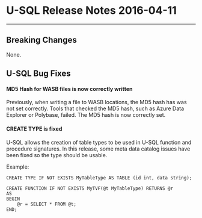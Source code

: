 # U-SQL Release Notes 2016-04-11
--------------------------

## Breaking Changes
 
None.

## U-SQL Bug Fixes

#### MD5 Hash for WASB files is now correctly written

Previously, when writing a file to WASB locations, the MD5 hash has was not set correctly. Tools that checked the MD5 hash, such as Azure Data Explorer or Polybase, failed. The MD5 hash is now correctly set.

#### CREATE TYPE is fixed

U-SQL allows the creation of table types to be used in U-SQL function and procedure signatures. In this release, some meta data catalog issues have been fixed so the type should be usable. 

Example: 
 
    CREATE TYPE IF NOT EXISTS MyTableType AS TABLE (id int, data string); 

    CREATE FUNCTION IF NOT EXISTS MyTVF(@t MyTableType) RETURNS @r 
    AS
    BEGIN
        @r = SELECT * FROM @t;
    END;
        
